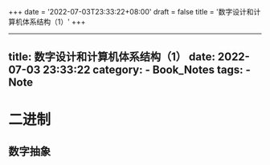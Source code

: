 +++
date = '2022-07-03T23:33:22+08:00'
draft = false
title = '数字设计和计算机体系结构（1）'
+++

---
title: 数字设计和计算机体系结构（1）
date: 2022-07-03 23:33:22
category:
     - Book_Notes
tags:
     - Note
---

# 二进制

## 数字抽象

